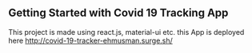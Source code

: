## Getting Started with Covid 19 Tracking App

This project is made using react.js, material-ui etc.
this App is deployed here
http://covid-19-tracker-ehmusman.surge.sh/
